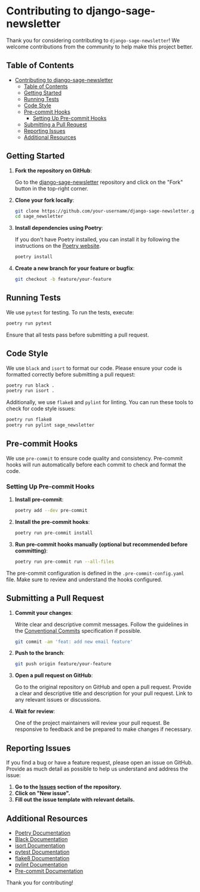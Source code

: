 # Contributing to django-sage-newsletter

Thank you for considering contributing to `django-sage-newsletter`! We welcome contributions from the community to help make this project better.

## Table of Contents

- [Contributing to django-sage-newsletter](#contributing-to-django-sage-newsletter)
  - [Table of Contents](#table-of-contents)
  - [Getting Started](#getting-started)
  - [Running Tests](#running-tests)
  - [Code Style](#code-style)
  - [Pre-commit Hooks](#pre-commit-hooks)
    - [Setting Up Pre-commit Hooks](#setting-up-pre-commit-hooks)
  - [Submitting a Pull Request](#submitting-a-pull-request)
  - [Reporting Issues](#reporting-issues)
  - [Additional Resources](#additional-resources)

## Getting Started

1. **Fork the repository on GitHub**:

   Go to the [django-sage-newsletter](https://github.com/your-username/django-sage-newsletter) repository and click on the "Fork" button in the top-right corner.

2. **Clone your fork locally**:

   ```bash
   git clone https://github.com/your-username/django-sage-newsletter.git
   cd sage_newsletter
   ```

3. **Install dependencies using Poetry**:

   If you don't have Poetry installed, you can install it by following the instructions on the [Poetry website](https://python-poetry.org/docs/#installation).

   ```bash
   poetry install
   ```

4. **Create a new branch for your feature or bugfix**:

   ```bash
   git checkout -b feature/your-feature
   ```

## Running Tests

We use `pytest` for testing. To run the tests, execute:

```bash
poetry run pytest
```

Ensure that all tests pass before submitting a pull request.

## Code Style

We use `black` and `isort` to format our code. Please ensure your code is formatted correctly before submitting a pull request:

```bash
poetry run black .
poetry run isort .
```

Additionally, we use `flake8` and `pylint` for linting. You can run these tools to check for code style issues:

```bash
poetry run flake8
poetry run pylint sage_newsletter
```

## Pre-commit Hooks

We use `pre-commit` to ensure code quality and consistency. Pre-commit hooks will run automatically before each commit to check and format the code.

### Setting Up Pre-commit Hooks

1. **Install pre-commit**:

   ```bash
   poetry add --dev pre-commit
   ```

2. **Install the pre-commit hooks**:

   ```bash
   poetry run pre-commit install
   ```

3. **Run pre-commit hooks manually (optional but recommended before committing)**:

   ```bash
   poetry run pre-commit run --all-files
   ```

The pre-commit configuration is defined in the `.pre-commit-config.yaml` file. Make sure to review and understand the hooks configured.

## Submitting a Pull Request

1. **Commit your changes**:

   Write clear and descriptive commit messages. Follow the guidelines in the [Conventional Commits](https://www.conventionalcommits.org/en/v1.0.0/) specification if possible.

   ```bash
   git commit -am 'feat: add new email feature'
   ```

2. **Push to the branch**:

   ```bash
   git push origin feature/your-feature
   ```

3. **Open a pull request on GitHub**:

   Go to the original repository on GitHub and open a pull request. Provide a clear and descriptive title and description for your pull request. Link to any relevant issues or discussions.

4. **Wait for review**:

   One of the project maintainers will review your pull request. Be responsive to feedback and be prepared to make changes if necessary.

## Reporting Issues

If you find a bug or have a feature request, please open an issue on GitHub. Provide as much detail as possible to help us understand and address the issue:

1. **Go to the [Issues](https://github.com/your-username/django-sage-newsletter/issues) section of the repository.**
2. **Click on "New issue".**
3. **Fill out the issue template with relevant details.**

## Additional Resources

- [Poetry Documentation](https://python-poetry.org/docs/)
- [Black Documentation](https://black.readthedocs.io/en/stable/)
- [isort Documentation](https://pycqa.github.io/isort/)
- [pytest Documentation](https://docs.pytest.org/en/stable/)
- [flake8 Documentation](https://flake8.pycqa.org/en/latest/)
- [pylint Documentation](https://pylint.pycqa.org/en/latest/)
- [Pre-commit Documentation](https://pre-commit.com/)

Thank you for contributing!
